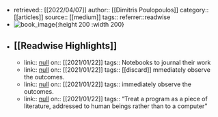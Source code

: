 - retrieved:: [[2022/04/07]]
  author:: [[Dimitris Poulopoulos]]
  category:: [[articles]]
  source:: [[medium]]
  tags:: 
  referrer::readwise
- ![book_image](https://readwise-assets.s3.amazonaws.com/static/images/article4.6bc1851654a0.png){:height 200 :width 200}
- ## [[Readwise Highlights]]
	- link:: [null](null)
	  on:: [[2021/01/22]]
	  tags:: 
	  Notebooks to journal their work
	- link:: [null](null)
	  on:: [[2021/01/22]]
	  tags:: [[discard]]
	  mmediately observe the outcomes.
	- link:: [null](null)
	  on:: [[2021/01/22]]
	  tags:: 
	  immediately observe the outcomes.
	- link:: [null](null)
	  on:: [[2021/01/22]]
	  tags:: 
	  “Treat a program as a piece of literature, addressed to human beings rather than to a computer”
